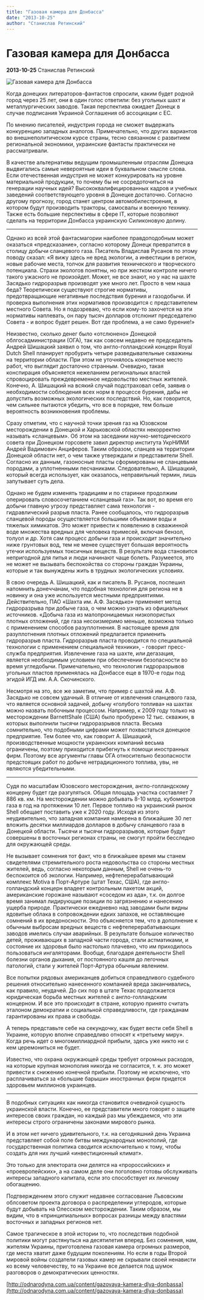 ```yaml
---
title: "Газовая камера для Донбасса"
date: "2013-10-25"
author: "Станислав Ретинский"
---
```


# Газовая камера для Донбасса

**2013-10-25** Станислав Ретинский

![Газовая камера для Донбасса](http://odnarodyna.com.ua/sites/default/files/styles/500x375-maintaining-aspect-ratio/public/images/23101302.jpg)

Когда донецких литераторов-фантастов спросили, каким будет родной город через 25 лет, они в один голос ответили: без угольных шахт и металлургических заводов. Такая перспектива ожидает Донецк в случае подписания Украиной Соглашения об ассоциации с ЕС.

По мнению писателей, индустрия города не сможет выдержать конкуренцию западных аналогов. Примечательно, что других вариантов во внешнеполитическом курсе страны, тесно связанном с развитием региональной экономики, украинские фантасты практически не рассматривали.

В качестве альтернативы ведущим промышленным отраслям Донецка выдвигались самые невероятные идеи в буквальном смысле слова. Если отечественная индустрия не может конкурировать на уровне материальной продукции, то почему бы не сосредоточиться на генерации научных идей? Высококвалифицированных кадров и учебных заведений соответствующего уровня в Донецке достаточно. Согласно другому прогнозу, город станет центром автомобилестроения, в котором будут производить тракторы, самосвалы и военную технику. Также есть большие перспективы в сфере IT, которые позволяют сделать на территории Донбасса украинскую Силиконовую долину.

* * *

Однако из всей этой фантасмагории наиболее правдоподобным может оказаться «предсказание», согласно которому Донецк превратится в столицу добычи сланцевого газа. Писатель Владислав Русанов по этому поводу сказал: «Я вижу здесь не вред экологии, а инвестиции в регион, новые рабочие места, толчок для развития технического и творческого потенциала. Страхи экологов понятны, но при жестком контроле ничего такого ужасного не произойдет. Может, не все знают, но у нас на шахте Засядько гидроразрыв производят уже много лет. Просто в чем наша беда? Теоретически существуют строгие нормативы, предотвращающие негативные последствия бурения и газодобычи. И проверка выполнения этих нормативов производится с представителем местного Совета. Но я подозреваю, что если кому-то захочется на эти нормативы наплевать, он пару тысяч долларов отслюнит председателю Совета - и вопрос будет решен. Вот где проблема, а не само бурение!»

Неизвестно, сколько денег было «отслюнено» Донецкой облгосадминистрации (ОГА), так как совсем недавно ее председатель Андрей Шишацкий заявил о том, что англо-голландский концерн Royal Dutch Shell планирует пробурить четыре разведывательные скважины на территории области. При этом не уточнялось конкретное место работ, что выглядит достаточно странным. Очевидно, такая конспирация объясняется нежеланием региональных властей спровоцировать преждевременное недовольство местных жителей. Конечно, А. Шишацкий на всякий случай подстраховал себя, заявив о необходимости соблюдения всех норм в процессе бурения, дабы не допустить возможных экологических последствий. Но, как говорится, чем сильнее пытаются убедить, что все в порядке, тем больше вероятность возникновения проблемы.

Сразу отметим, что с научной точки зрения газ на Юзовском месторождении в Донецкой и Харьковской областях некорректно называть «сланцевым». Об этом на заседании научно-методического совета при Донецком горсовете завил директор института УкрНИМИ Андрей Вадимович Анциферов. Таким образом, сланцев на территории Донецкой области нет, о чем также утверждали и представители Shell. Согласно их данным, газоносные пласты сформированы не сланцевыми породами, а уплотненными песчаниками. Следовательно, А. Шишацкий, который всегда использует, как оказалось, неправильный термин, лишь запутывает суть дела.

Однако не будем изменять традициям и по старинке продолжим оперировать словосочетанием «сланцевый газ». Так вот, во время его добычи главную угрозу представляет сама технология - гидравлический разрыв пласта. Ранее сообщалось, что гидроразрыв сланцевой породы осуществляется большими объемами воды и тяжелых химикатов. Это может привести к появлению в скважинной воде множества вредных для человека примесей, включая бензол, толуол и др. Хотя сам процесс добычи газа и происходит значительно ниже грунтовых вод, тем не менее существует большая вероятность утечки используемых токсичных веществ. В результате вода становится непригодной для питья и люди начинают чаще болеть. Разумеется, это не может не вызывать беспокойства со стороны граждан Украины, которые и так вынуждены жить в трудных экологических условиях.

В свою очередь А. Шишацкий, как и писатель В. Русанов, поспешил напомнить донеччанам, что подобная технология для региона не в новинку и она уже используется местными предприятиями. Действительно, ПАО «Шахта им. А.Ф. Засядько» применяет метод гидроразрыва при добыче газа, о чем можно узнать из официальных источников. «Добыча газа из малопроницаемых низкопористых плотных отложений, где газа несоизмеримо меньше, возможна только с применением способов разуплотнения. В настоящее время для разуплотнения плотных отложений предлагается применить гидроразрыв пласта. Гидроразрыв пласта проводится по специальной технологии с применением специальной техники», - говорит пресс-служба предприятия. Извлечение газа на шахте, или дегазация, является необходимым условием при обеспечении безопасности во время угледобычи. Примечательно, что технология гидроразрывов угольных пластов применялась на Донбассе еще в 1970-е годы под эгидой ИГД им. А.А. Скочинского.

Несмотря на это, все же заметим, что пример с шахтой им. А.Ф. Засядько не совсем удачный. В отличие от извлечения сланцевого газа, что является основной задачей, добычу «голубого топлива» на шахтах можно назвать побочным процессом. Например, к 2009 году только на месторождении BarnettShale (США) было пробурено 12 тыс. скважин, в которых выполнили тысячи гидроразрывов пласта. Весьма сомнительно, что подобными цифрами может похвастаться донецкое предприятие. Тем более что, как говорит А. Шишацкий, производственные мощности украинских компаний весьма ограничены, поэтому приходится прибегнуть к помощи иностранных фирм. Поэтому все аргументы главы ОГА относительно безопасности предстоящих работ по добыче нетрадиционного топлива, увы, не являются убедительными.

* * *

Судя по масштабам Юзовского месторождения, англо-голландскому концерну будет где разгуляться. Общая площадь участка составляет 7 886 кв. км. На месторождении можно добывать 8-10 млрд. кубометров газа в год на протяжении 10 лет. Первое топливо на украинский рынок Shell обещает поставить уже к 2020 году. Исходя из этого неудивительно, что западная компания намерена в ближайшие 30 лет вложить десятки миллиардов долларов в добычу сланцевого газа в Донецкой области. Тысячи и тысячи гидроразрывов, которые будут совершены в восточных регионах страны, не смогут пройти бесследно для окружающей среды.

Не вызывает сомнения тот факт, что в ближайшее время мы станем свидетелями стремительного роста недовольства со стороны местных жителей, ведь, согласно некоторым данным, Shell не очень-то беспокоится об экологии. Например, нефтеперерабатывающий комплекс Motiva в Порт-Артуре (штат Техас, США), где англо-голландский концерн владеет контрольным пакетом акций, американские горожане называют «соседом из ада», т.к. он долгое время занимал лидирующие позиции по загрязнению и нанесению ущерба природе. Практически ежедневно над заводами были видны ядовитые облака в сопровождении едких запахов, не оставляющие сомнений в их вредоносности. Это объясняется тем, что в дополнение к обычным выбросам вредных веществ с нефтеперерабатывающих заводов имелись случаи аварийных. В результате большое количество детей, проживающих в западной части города, стали астматиками, и состояние их здоровья было настолько плачевно, что им приходилось пользоваться ингаляторами. Вообще, благодаря деятельности Shell болезни органов дыхания, от постоянного кашля до легочных патологий, стали у жителей Порт-Артура обычным явлением.

Все попытки рядовых американцев добиться справедливого судебного решения относительно нанесенного компанией вреда заканчивались, как правило, неудачей. До сих пор в штате Техас продолжается юридическая борьба местных жителей с англо-голландским концерном. И все это происходит в стране, которую принято считать эталоном демократии и социальной справедливости, где гражданам гарантированы их права и свободы.

А теперь представьте себе на секундочку, как будет вести себя Shell в Украине, которую вполне справедливо относят к «третьему миру». Когда речь идет о многомиллиардной прибыли, здесь уже никто ни с кем церемониться не будет.

Известно, что охрана окружающей среды требует огромных расходов, на которые крупная монополия никогда не согласится, т. к. это может привести к снижению конечной прибыли. Поэтому не исключено, что расплачиваться за «большие барыши» иностранных фирм придется здоровьем миллионов украинцев.

* * *

В подобных ситуациях как никогда становится очевидной сущность украинской власти. Конечно, ее представители много говорят о защите интересов своих граждан, но каждый раз мы убеждаемся, что эти интересы строго ограничены законами мирового рынка.

И в этом нет ничего удивительного, т.к. на сегодняшний день Украина представляет собой поле битвы международных монополий, где государственная политика сводится исключительно к тому, чтобы создать для них лучший «инвестиционный климат».

Это только для электората они делятся на «пророссийских» и «проевропейских», а на самом деле они поголовно готовы обслуживать интересы западного капитала, если это способствует их личному обогащению.

Подтверждением этого служит недавнее согласование Львовским облсоветом проекта договора о распределении углеродов, которые будут добывать на Олесском месторождении. Таким образом, мы видим, что в «принципиальных» вопросах разницы между властями восточных и западных регионов нет.

Самое трагическое в этой истории то, что последствия подобной политики могут растянуться на десятилетия вперед. Без сомнения, нам, жителям Украины, приготовлена газовая камера огромных размеров, где места хватит даже будущим поколениям. Но если в годы Второй мировой войны создатели газовых камер не скрывали своей ненависти ко всему человечеству, то на Украине все делается под шумок разговоров о демократических ценностях.

[http://odnarodyna.com.ua/content/gazovaya-kamera-dlya-donbassa](http://odnarodyna.com.ua/content/gazovaya-kamera-dlya-donbassa)